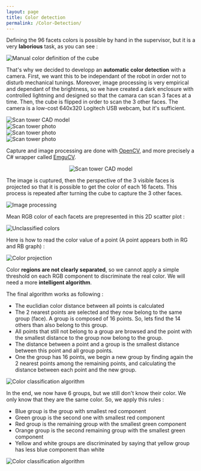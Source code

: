 ```yaml
---
layout: page
title: Color detection
permalink: /Color-Detection/
---
```


Defining the 96 facets colors is possible by hand in the supervisor, but it is a very <b>laborious</b> task, as you can see :


<div class="col-12"><span class="image fit"><img src="/assets/cube-manual-definition.gif" alt="Manual color definition of the cube"></span></div>

That's why we decided to developp an <b>automatic color detection</b> with a camera. First, we want this to be independant of the robot in order not to disturb mechanical tunings. Moreover, image processing is very empirical and dependant of the brightness, so we have created a dark enclosure with controlled lightning and designed so that the camara can scan 3 faces at a time. Then, the cube is flipped in order to scan the 3 other faces.
The camera is a low-cost 640x320 Logitech USB webcam, but it's sufficient.

<div class="box alt">
    <div class="row uniform 50%">
        <div class="6u"><span class="image fit"><img src="/assets/scan-tower-CAD-model-annotated.png" alt="Scan tower CAD model" /></span></div>
        <div class="3u"><span class="image fit"><img src="/assets/scan-tower-with-cube-photo.png" alt="Scan tower photo" /></span></div>
        <div class="3u"><span class="image fit"><img src="/assets/scan-tower-photo.png" alt="Scan tower photo" /></span></div>
        <div class="3u"><span class="image fit"><img src="/assets/scan-tower-inside-photo.jpg" alt="Scan tower photo" /></span></div>        
    </div>
</div>


Capture and image processing are done with [OpenCV](https://opencv.org/), and more precisely a C# wrapper called [EmguCV](http://www.emgu.com).

<center><div class="6u"><span class="image fit"><img src="/assets/opencv-emgucv.png" alt="Scan tower CAD model" /></span></div></center>


The image is cuptured, then the perspective of the 3 visible faces is projected so that it is possible to get the color of each 16 facets. This process is repeated after turning the cube to capture the 3 other faces.

<div class="col-12"><span class="image fit"><img src="/assets/image-processing.png" alt="Image processing"></span></div>

Mean RGB color of each facets are prepresented in this 2D scatter plot :

<div class="col-12"><span class="image fit"><img src="/assets/unclassified-colors.png" alt="Unclassified colors"></span></div>


Here is how to read the color value of a point (A point appears both in RG and RB graph) :
<div class="col-12"><span class="image fit"><img src="/assets/color-projection.png" alt="Color projection"></span></div>

Color <b>regions are not clearly separated</b>, so we cannot apply a simple threshold on each RGB component to discriminate the real color. We will need a more <b>intelligent algorithm</b>.

The final algorithm works as following :
* The euclidian color distance between all points is calculated
* The 2 nearest points are selected and they now belong to the same group (face). A group is composed of 16 points. So, lets find the 14 others than also belong to this group.
* All points that still not belong to a group are browsed and the point with the smallest distance to the group now belong to the group.
* The distance between a point and a group is the smallest distance between this point and all group points.
* One the group has 16 points, we begin a new group by finding again the 2 nearest points among the remaining points, and calculating the distance between each point and the new group.


<div class="col-12"><span class="image fit"><img src="/assets/color-classification-algorithm.gif" alt="Color classification algorithm"></span></div>

In the end, we now have 6 groups, but we still don't know their color. We only know that they are the same color. So, we apply this rules :
* Blue group is the group with smallest red component
* Green group is the second one with smallest red component
* Red group is the remaining group with the smallest green component
* Orange group is the second remaining group with the smallest green component
* Yellow and white groups are discriminated by saying that yellow group has less blue component than white

<div class="col-12"><span class="image fit"><img src="/assets/classified-colors.png" alt="Color classification algorithm"></span></div>




